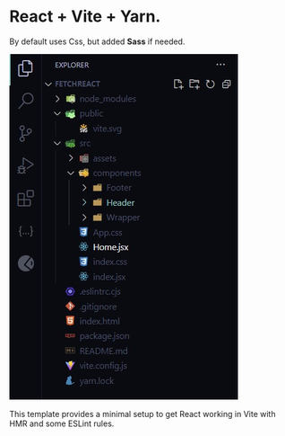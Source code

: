 # React + Vite + Yarn.

By default uses Css, but added **Sass** if needed.

![template](./public/template.jpg)

This template provides a minimal setup to get React working in Vite with HMR and some ESLint rules.
